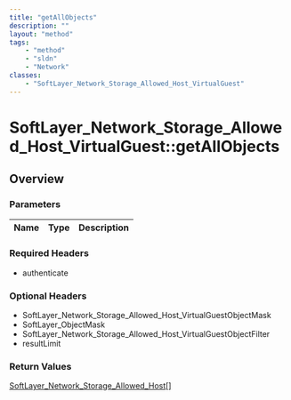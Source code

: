```yaml
---
title: "getAllObjects"
description: ""
layout: "method"
tags:
    - "method"
    - "sldn"
    - "Network"
classes:
    - "SoftLayer_Network_Storage_Allowed_Host_VirtualGuest"
---
```

# SoftLayer_Network_Storage_Allowed_Host_VirtualGuest::getAllObjects
## Overview 


### Parameters 
|Name | Type | Description |
| --- | --- | --- |


### Required Headers
* authenticate

### Optional Headers
* SoftLayer_Network_Storage_Allowed_Host_VirtualGuestObjectMask
* SoftLayer_ObjectMask
* SoftLayer_Network_Storage_Allowed_Host_VirtualGuestObjectFilter
* resultLimit

### Return Values
<a href='/reference/datatypes/SoftLayer_Network_Storage_Allowed_Host'>SoftLayer_Network_Storage_Allowed_Host[] </a>

